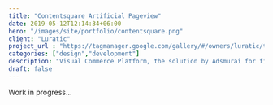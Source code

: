 ```yaml
---
title: "Contentsquare Artificial Pageview"
date: 2019-05-12T12:14:34+06:00
hero: "/images/site/portfolio/contentsquare.png"
client: "Luratic"
project_url : "https://tagmanager.google.com/gallery/#/owners/luratic/templates/Belboon-Performance"
categories: ["design","development"]
description: "Visual Commerce Platform, the solution by Adsmurai for filtering “User-generated content"
draft: false
---
```


Work in progress...
